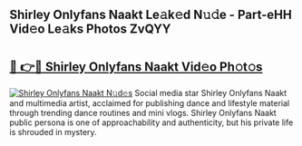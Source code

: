 ## Shirley Onlyfans Naakt Le𝚊k𝚎d N𝚞𝚍e - Part-eHH Vid𝚎o Le𝚊ks Photos ZvQYY

# <h2><a href="http://fb769o.evod.top/?m=Shirley+Onlyfans+Naakt">🔗 👉🔴 Shirley Onlyfans Naakt Vid𝚎o Ph𝚘t𝚘s</a></h2>

[![Shirley Onlyfans Naakt N𝚞d𝚎s](https://i.imgur.com/8V9OHl7.gif)](http://fb769o.evod.top/?m=Shirley+Onlyfans+Naakt)
Social media star Shirley Onlyfans Naakt and multimedia artist, acclaimed for publishing dance and lifestyle material through trending dance routines and mini vlogs. Shirley Onlyfans Naakt public persona is one of approachability and authenticity, but his private life is shrouded in mystery. 
